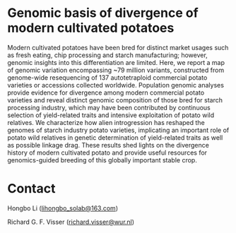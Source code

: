 # Genomic basis of divergence of modern cultivated potatoes

Modern cultivated potatoes have been bred for distinct market usages such as fresh eating, chip processing and starch manufacturing; however, genomic insights into this differentiation are limited. Here, we report a map of genomic variation encompassing ~79 million variants, constructed from genome-wide resequencing of 137 autotetraploid commercial potato varieties or accessions collected worldwide. Population genomic analyses provide evidence for divergence among modern commercial potato varieties and reveal distinct genomic composition of those bred for starch processing industry, which may have been contributed by continuous selection of yield-related traits and intensive exploitation of potato wild relatives. We characterize how alien introgression has reshaped the genomes of starch industry potato varieties, implicating an important role of potato wild relatives in genetic determination of yield-related traits as well as possible linkage drag. These results shed lights on the divergence history of modern cultivated potato and provide useful resources for genomics-guided breeding of this globally important stable crop.

# Contact

Hongbo Li (lihongbo_solab@163.com)

Richard G. F. Visser (richard.visser@wur.nl)
